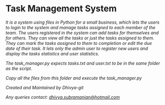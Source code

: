 # Task Management System

*It is a system using files in Python for a small business, which lets the users to login to the system and manage tasks assigned to each member of the team. The users registered in the system can add tasks for themselves and for others. They can view all the tasks or just the tasks assigned to them. They can mark the tasks assigned to them to completion or edit the due date of their task. It lets only the admin user to register new users and display the tasks statistics and user statistics.*

*The task_manager.py expects tasks.txt and user.txt to be in the same folder as the script.*

*Copy all the files from this folder and execute the task_manager.py*

*Created and Maintained by Dhivya-git*

*Any queries contact: dhivya.subramanian@hotmail.com*
